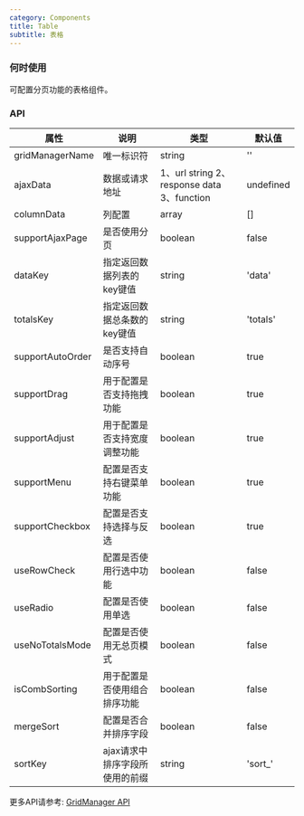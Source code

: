 ```yaml
---
category: Components
title: Table
subtitle: 表格
---
```


### 何时使用
可配置分页功能的表格组件。

### API
| 属性 | 说明 | 类型 | 默认值 |
| --- | --- | --- | --- |
| gridManagerName | 唯一标识符 | string | '' |
| ajaxData | 数据或请求地址 | 1、url string 2、response data 3、function | undefined |
| columnData | 列配置 | array | [] |
| supportAjaxPage | 是否使用分页 | boolean | false |
| dataKey | 指定返回数据列表的key键值 | string | 'data' |
| totalsKey | 指定返回数据总条数的key键值 | string | 'totals' |
| supportAutoOrder | 是否支持自动序号 | boolean | true |
| supportDrag | 用于配置是否支持拖拽功能 | boolean | true |
| supportAdjust | 用于配置是否支持宽度调整功能 | boolean | true |
| supportMenu | 配置是否支持右键菜单功能 | boolean | true |
| supportCheckbox | 配置是否支持选择与反选 | boolean | true |
| useRowCheck | 配置是否使用行选中功能| boolean | false |
| useRadio | 配置是否使用单选| boolean | false |
| useNoTotalsMode | 配置是否使用无总页模式| boolean | false |
| isCombSorting | 用于配置是否使用组合排序功能| boolean | false |
| mergeSort | 配置是否合并排序字段| boolean | false |
| sortKey | ajax请求中排序字段所使用的前缀| string | 'sort_' |

更多API请参考: [GridManager API](http://gridmanager.lovejavascript.com/api/index.html)
